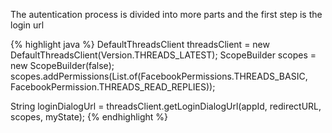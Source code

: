 The autentication process is divided into more parts and the
first step is the login url

{% highlight java %}
DefaultThreadsClient threadsClient = new DefaultThreadsClient(Version.THREADS_LATEST);
ScopeBuilder scopes = new ScopeBuilder(false);
scopes.addPermissions(List.of(FacebookPermissions.THREADS_BASIC, FacebookPermission.THREADS_READ_REPLIES));

String loginDialogUrl = threadsClient.getLoginDialogUrl(appId, redirectURL, scopes, myState);
{% endhighlight %}